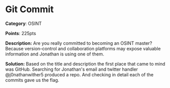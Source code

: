 # Git Commit

**Category**: OSINT

**Points**: 225pts

**Description:** Are you really committed to becoming an OSINT master? Because version-control and collaboration platforms may expose valuable information and Jonathan is using one of them.

**Solution:**
Based on the title and description the first place that came to mind was GitHub. Searching for Jonathan's email and twitter handler @j0nathanwither5 produced a repo. And checking in detail each of the commits gave us the flag.
